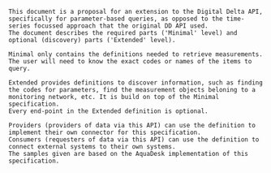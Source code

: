     This document is a proposal for an extension to the Digital Delta API, specifically for parameter-based queries, as opposed to the time-series focussed approach that the original DD API used.
    The document describes the required parts ('Minimal' level) and optional (discovery) parts ('Extended' level).

    Minimal only contains the definitions needed to retrieve measurements. The user will need to know the exact codes or names of the items to query.

    Extended provides definitions to discover information, such as finding the codes for parameters, find the measurement objects beloning to a monitoring network, etc. It is build on top of the Minimal specification.
    Every end-point in the Extended definition is optional.

    Providers (providers of data via this API) can use the definition to implement their own connector for this specification.
    Consumers (requesters of data via this API) can use the definition to connect external systems to their own systems.
    The samples given are based on the AquaDesk implementation of this specification.
